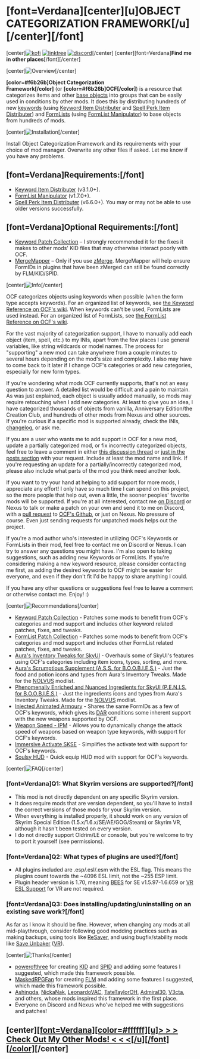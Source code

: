 # **\[font=Verdana\]\[center\]\[u\]OBJECT CATEGORIZATION FRAMEWORK\[/u\]\[/center\]\[/font\]**

\[center\][![kofi](https://github.com/doodlum/nexusmods-widgets/blob/main/Ko-fi_40px_60fps.png?raw=true)](https://ko-fi.com/groundaura)          [![linktree](https://i.imgur.com/jOQE4n8.png)](https://linktr.ee/groundaura)          [![discord](https://github.com/doodlum/nexusmods-widgets/blob/main/Discord_40px.png?raw=true)](https://discord.gg/zft8DmbfKv)\[/center\]
\[center\]\[font=Verdana\]**Find me in other places**\[/font\]\[/center\]

\[center\]![Overview](https://i.imgur.com/Ne4Acy5.png)\[/center\]

**[color=#f6b26b]Object Categorization Framework[/color]** (or **[color=#f6b26b]OCF[/color]**) is a resource that categorizes items and other [base objects](https://www.creationkit.com/index.php?title=Base_Object#Base_Object) into groups that can be easily used in conditions by other mods. It does this by distributing hundreds of new [keywords](https://www.creationkit.com/index.php?title=Keyword) (using [Keyword Item Distributer](https://www.nexusmods.com/skyrimspecialedition/mods/55728) and [Spell Perk Item Distributer](https://www.nexusmods.com/skyrimspecialedition/mods/36869)) and [FormLists](https://www.creationkit.com/index.php?title=FormList) (using [FormList Manipulator](https://www.nexusmods.com/skyrimspecialedition/mods/74037)) to base objects from hundreds of mods.

\[center\]![Installation](https://i.imgur.com/LmWYnja.png)\[/center\]

Install Object Categorization Framework and its requirements with your choice of mod manager. Overwrite any other files if asked. Let me know if you have any problems.

## **\[font=Verdana\]Requirements:\[/font\]**

- [Keyword Item Distributer](https://www.nexusmods.com/skyrimspecialedition/mods/55728) (v3.1.0+).
- [FormList Manipulator](https://www.nexusmods.com/skyrimspecialedition/mods/74037) (v1.7.0+).
- [Spell Perk Item Distributer](https://www.nexusmods.com/skyrimspecialedition/mods/36869) (v6.6.0+). You may or may not be able to use older versions successfully.

## **\[font=Verdana\]Optional Requirements:\[/font\]**

- [Keyword Patch Collection](https://www.nexusmods.com/skyrimspecialedition/mods/92529) – I strongly recommended it for the fixes it makes to other mods' KID files that may otherwise interact poorly with OCF.
- [MergeMapper](https://www.nexusmods.com/skyrimspecialedition/mods/74689) – Only if you use [zMerge](https://www.reddit.com/r/skyrimmods/comments/9sgnpy/zedit_v050_zmerge_successor_of_merge_plugins/). MergeMapper will help ensure FormIDs in plugins that have been zMerged can still be found correctly by FLM/KID/SPID.

\[center\]![Info](https://i.imgur.com/DZLaSei.png)\[/center\]

OCF categorizes objects using keywords when possible (when the form type accepts keywords). For an organized list of keywords, see [the Keyword Reference on OCF's wiki](https://github.com/GroundAura/Object-Categorization-Framework/wiki/Keyword-Reference). When keywords can't be used, FormLists are used instead. For an organized list of FormLists, see [the FormList Reference on OCF's wiki](https://github.com/GroundAura/Object-Categorization-Framework/wiki/FormList-Reference).

For the vast majority of categorization support, I have to manually add each object (item, spell, etc.) to my INIs, apart from the few places I use general variables, like string wildcards or model names. The process for "supporting" a new mod can take anywhere from a couple minutes to several hours depending on the mod's size and complexity. I also may have to come back to it later if I change OCF's categories or add new categories, especially for new form types.

If you're wondering what mods OCF currently supports, that's not an easy question to answer. A detailed list would be difficult and a pain to maintain. As was just explained, each object is usually added manually, so mods may require retouching when I add new categories. At least to give you an idea, I have categorized thousands of objects from vanilla, Anniversary Edition/the Creation Club, and hundreds of other mods from Nexus and other sources. If you're curious if a specific mod is supported already, check the INIs, [changelog](https://github.com/GroundAura/Object-Categorization-Framework/blob/main/docs/CHANGELOG.md), or ask me.

If you are a user who wants me to add support in OCF for a new mod, update a partially categorized mod, or fix incorrectly categorized objects, feel free to leave a comment in either [this discussion thread](https://www.nexusmods.com/skyrimspecialedition/mods/81469/?tab=forum&topic_id=12811518) or [just in the posts section](https://www.nexusmods.com/skyrimspecialedition/mods/81469?tab=posts) with your request. Include at least the mod name and link. If you're requesting an update for a partially/incorrectly categorized mod, please also include what parts of the mod you think need another look.

If you want to try your hand at helping to add support for more mods, I appreciate any effort! I only have so much time I can spend on this project, so the more people that help out, even a little, the sooner peoples' favorite mods will be supported. If you're at all interested, contact me [on Discord](https://discord.gg/zft8DmbfKv) or Nexus to talk or make a patch on your own and send it to me on Discord, with a [pull request](https://docs.github.com/en/pull-requests/collaborating-with-pull-requests/proposing-changes-to-your-work-with-pull-requests/about-pull-requests) to [OCF's Github](https://github.com/GroundAura/Object-Categorization-Framework), or just on Nexus. No pressure of course. Even just sending requests for unpatched mods helps out the project.

If you're a mod author who's interested in utilizing OCF's Keywords or FormLists in their mod, feel free to contact me on Discord or Nexus. I can try to answer any questions you might have. I'm also open to taking suggestions, such as adding new Keywords or FormLists. If you're considering making a new keyword resource, please consider contacting me first, as adding the desired keywords to OCF might be easier for everyone, and even if they don't fit I'd be happy to share anything I could.

If you have any other questions or suggestions feel free to leave a comment or otherwise contact me. Enjoy! :)

\[center\]![Recommendations](https://i.imgur.com/spSnqsA.png)\[/center\]

- [Keyword Patch Collection](https://www.nexusmods.com/skyrimspecialedition/mods/92529) - Patches some mods to benefit from OCF's categories and mod support and includes other keyword related patches, fixes, and tweaks.
- [FormList Patch Collection](https://www.nexusmods.com/skyrimspecialedition/mods/74626) - Patches some mods to benefit from OCF's categories and mod support and includes other FormList related patches, fixes, and tweaks.
- [Aura's Inventory Tweaks for SkyUI](https://www.nexusmods.com/skyrimspecialedition/mods/68557) - Overhauls some of SkyUI's features using OCF's categories including item icons, types, sorting, and more.
- [Aura's Scrumptious Supplement (A.S.S. for B.O.O.B.I.E.S.)](https://www.nexusmods.com/skyrimspecialedition/mods/89823) - Just the food and potion icons and types from Aura's Inventory Tweaks. Made for the [NOLVUS](https://www.nolvus.net/) modlist.
- [Phenomenally Enriched and Nuanced Ingredients for SkyUI (P.E.N.I.S. for B.O.O.B.I.E.S.)](https://www.nexusmods.com/skyrimspecialedition/mods/90526) - Just the ingredients icons and types from Aura's Inventory Tweaks. Made for the [NOLVUS](https://www.nolvus.net/) modlist.
- [Injected Animated Armoury](https://www.nexusmods.com/skyrimspecialedition/mods/74737) - Shares the same FormIDs as a few of OCF's keywords, which gives its [DAR](https://www.nexusmods.com/skyrimspecialedition/mods/33746) conditions some inherent support with the new weapons supported by OCF.
- [Weapon Speed - IPM](https://www.nexusmods.com/skyrimspecialedition/mods/96828) - Allows you to dynamically change the attack speed of weapons based on weapon type keywords, with support for OCF's keywords.
- [Immersive Activate SKSE](https://www.nexusmods.com/skyrimspecialedition/mods/97729) - Simplifies the activate text with support for OCF's keywords.
- [Soulsy HUD](https://www.nexusmods.com/skyrimspecialedition/mods/96210) - Quick equip HUD mod with support for OCF's keywords.

\[center\]![FAQ](https://i.imgur.com/vwDgCVz.png)\[/center\]

### **\[font=Verdana\]Q1: What Skyrim versions are supported?\[/font\]**

- This mod is not directly dependent on any specific Skyrim version.
- It does require mods that are version dependent, so you'll have to install the correct versions of those mods for your Skyrim version.
- When everything is installed properly, it should work on any version of Skyrim Special Edition (1.5.x/1.6.x/SE/AE/GOG/Steam) or Skyrim VR, although it hasn't been tested on every version.
- I do not directly support Oldrim/LE or console, but you're welcome to try to port it yourself (see permissions).

### **\[font=Verdana\]Q2: What types of plugins are used?\[/font\]**

- All plugins included are .esp/.esl/.esm with the ESL flag. This means the plugins count towards the ~4096 ESL limit, not the ~255 ESP limit.
- Plugin header version is 1.70, meaning [BEES](https://www.nexusmods.com/skyrimspecialedition/mods/106441) for SE v1.5.97-1.6.659 or [VR ESL Support](https://www.nexusmods.com/skyrimspecialedition/mods/106712/) for VR are not required.

### **\[font=Verdana\]Q3: Does installing/updating/uninstalling on an existing save work?\[/font\]**

As far as I know it should be fine. However, when changing any mods at all mid-playthrough, consider following good modding practices such as making backups, using tools like [ReSaver](https://www.nexusmods.com/skyrimspecialedition/mods/5031), and using bugfix/stability mods like [Save Unbaker](https://www.nexusmods.com/skyrimspecialedition/mods/85565) ([VR](https://www.nexusmods.com/skyrimspecialedition/mods/86265)).

\[center\]![Thanks](https://i.imgur.com/EKEX9qa.png)\[/center\]

- [powerofthree](https://www.nexusmods.com/skyrimspecialedition/users/2148728) for creating [KID](https://www.nexusmods.com/skyrimspecialedition/users/2148728) and [SPID](https://www.nexusmods.com/skyrimspecialedition/mods/36869) and adding some features I suggested, which made this framework possible.
- [MaskedRPGFan](https://www.nexusmods.com/skyrimspecialedition/users/22822094) for creating [FLM](https://www.nexusmods.com/skyrimspecialedition/mods/74037) and adding some features I suggested, which made this framework possible.
- [Ashingda](https://www.nexusmods.com/skyrimspecialedition/users/10236085), [NickaNak](https://www.nexusmods.com/skyrimspecialedition/users/3127912), [LeonardoVAC](https://www.nexusmods.com/skyrimspecialedition/users/25225299), [TateTaylorOH](https://www.nexusmods.com/skyrimspecialedition/users/61720101), [Admiral30](https://www.nexusmods.com/skyrimspecialedition/users/123185483), [V3cta](https://www.nexusmods.com/skyrimspecialedition/users/6308735), and others, whose mods inspired this framework in the first place.
- Everyone on Discord and Nexus who've helped me with suggestions and patches!

## \[center\][\[font=Verdana\]\[color=#ffffff\]\[u\]**> > > Check Out My Other Mods! < < <**\[/u\]\[/font\]\[/color\]](https://www.nexusmods.com/users/97658973?tab=user+files)\[/center\]

